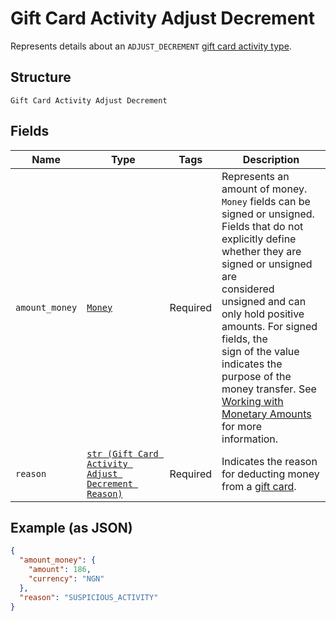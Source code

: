 
# Gift Card Activity Adjust Decrement

Represents details about an `ADJUST_DECREMENT` [gift card activity type](../../doc/models/gift-card-activity-type.md).

## Structure

`Gift Card Activity Adjust Decrement`

## Fields

| Name | Type | Tags | Description |
|  --- | --- | --- | --- |
| `amount_money` | [`Money`](../../doc/models/money.md) | Required | Represents an amount of money. `Money` fields can be signed or unsigned.<br>Fields that do not explicitly define whether they are signed or unsigned are<br>considered unsigned and can only hold positive amounts. For signed fields, the<br>sign of the value indicates the purpose of the money transfer. See<br>[Working with Monetary Amounts](https://developer.squareup.com/docs/build-basics/working-with-monetary-amounts)<br>for more information. |
| `reason` | [`str (Gift Card Activity Adjust Decrement Reason)`](../../doc/models/gift-card-activity-adjust-decrement-reason.md) | Required | Indicates the reason for deducting money from a [gift card](../../doc/models/gift-card.md). |

## Example (as JSON)

```json
{
  "amount_money": {
    "amount": 186,
    "currency": "NGN"
  },
  "reason": "SUSPICIOUS_ACTIVITY"
}
```

